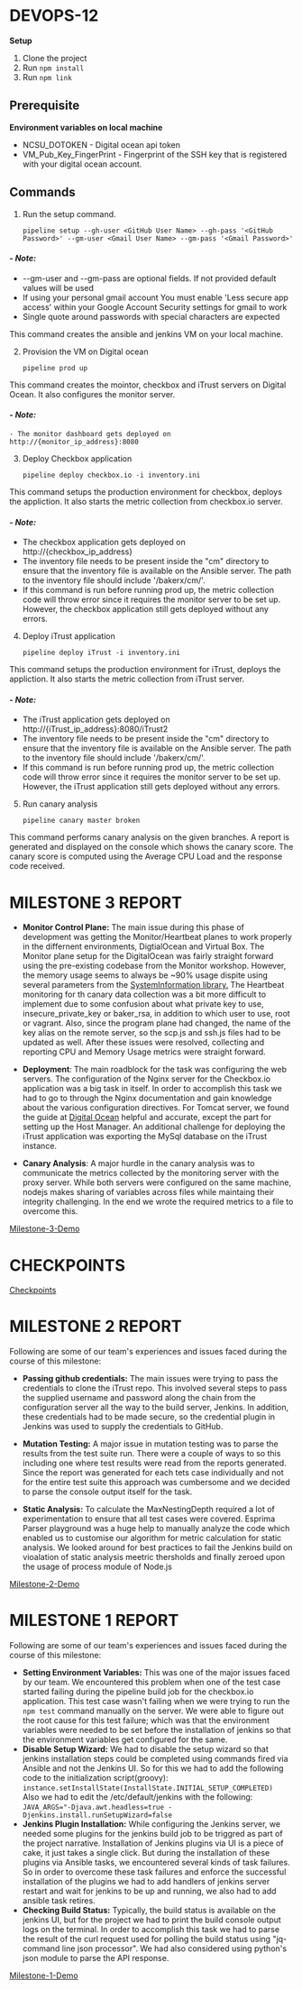 # DEVOPS-12

**Setup**

1. Clone the project
2. Run ```npm install```
3. Run ```npm link```

## Prerequisite

**Environment variables on local machine**

- NCSU_DOTOKEN - Digital ocean api token
- VM_Pub_Key_FingerPrint - Fingerprint of the SSH key that is registered with your digital ocean account.

## Commands

1. Run the setup command.

    ```pipeline setup --gh-user <GitHub User Name> --gh-pass '<GitHub Password>' --gm-user <Gmail User Name> --gm-pass '<Gmail Password>'```

#### - *Note:* 
- --gm-user and --gm-pass are optional fields. If not provided default values will be used
- If using your personal gmail account You must enable 'Less secure app access' within your Google Account Security settings for   gmail to work
- Single quote around passwords with special characters are expected

This command creates the ansible and jenkins VM on your local machine.

2. Provision the VM on Digital ocean 

    ```pipeline prod up```
    
This command creates the mointor, checkbox and iTrust servers on Digital Ocean. It also configures the monitor server.    

#### - *Note:*
    - The monitor dashboard gets deployed on http://{monitor_ip_address}:8080
 
3. Deploy Checkbox application

    ```pipeline deploy checkbox.io -i inventory.ini```
    
 This command setups the production environment for checkbox, deploys the appliction. It also starts the metric collection from checkbox.io server.
 
 #### - *Note:* 
- The checkbox application gets deployed on http://{checkbox_ip_address}
- The inventory file needs to be present inside the "cm" directory to ensure that the inventory file is available on the Ansible server. The path to the inventory file should include '/bakerx/cm/'.   
- If this command is run before running prod up, the metric collection code will throw error since it requires the monitor server to be set up. However, the checkbox application still gets deployed without any errors.

4. Deploy iTrust application

    ```pipeline deploy iTrust -i inventory.ini```

This command setups the production environment for iTrust, deploys the appliction. It also starts the metric collection from iTrust server.

#### - *Note:* 
- The iTrust application gets deployed on http://{iTrust_ip_address}:8080/iTrust2
- The inventory file needs to be present inside the "cm" directory to ensure that the inventory file is available on the Ansible    server. The path to the inventory file should include '/bakerx/cm/'.    
-  If this command is run before running prod up, the metric collection code will throw error since it requires the monitor server to be set up. However, the iTrust application still gets deployed without any errors.

5. Run canary analysis 

    ```pipeline canary master broken```
    
 This command performs canary analysis on the given branches. A report is generated and displayed on the console which shows the canary  score. The canary score is computed using the Average CPU Load and the response code received.  

# MILESTONE 3 REPORT

- **Monitor Control Plane:** The main issue during this phase of development was getting the Monitor/Heartbeat planes to work properly in the differnent environments, DigtialOcean and Virtual Box. The Monitor plane setup for the DigitalOcean was fairly straight forward using the pre-existing codebase from the Monitor workshop. However, the memory usage seems to always be ~90% usage dispite using several parameters from the [SystemInformation library.](https://www.npmjs.com/package/systeminformation#4-memory) The Heartbeat monitoring for th canary data collection was a bit more difficult to implement due to some confusion about what private key to use, insecure_private_key or baker_rsa, in addition to which user to use, root or vagrant. Also, since the program plane had changed, the name of the key alias on the remote server, so the scp.js and ssh.js files had to be updated as well. After these issues were resolved, collecting and reporting CPU and Memory Usage metrics were straight forward.

- **Deployment**: The main roadblock for the task was configuring the web servers. The configuration of the Nginx server for the Checkbox.io application was a big task in itself. In order to accomplish this task we had to go to through the Nginx documentation and gain knowledge about the various configuration directives. For Tomcat server, we found the guide at [Digital Ocean](https://www.digitalocean.com/community/tutorials/install-tomcat-9-ubuntu-1804) helpful and accurate, except the part for setting up the Host Manager. An additional challenge for deploying the iTrust application was exporting the MySql database on the iTrust instance.

- **Canary Analysis**: A major hurdle in the canary analysis was to communicate the metrics collected by the monitoring server with the proxy server. While both servers were configured on the same machine, nodejs makes sharing of variables across files while maintaing their integrity challenging. In the end we wrote the required metrics to a file to overcome this. 

[Milestone-3-Demo](https://drive.google.com/open?id=1adP2v0qtkl_Jw0WGOQkA2p4vzRtFueVg)

# CHECKPOINTS

[Checkpoints](/CHECKPOINT.md)

# MILESTONE 2 REPORT

Following are some of our team's experiences and issues faced during the course of this milestone:

- **Passing github credentials:** The main issues were trying to pass the credentials to clone the iTrust repo. This involved several steps to pass the supplied username and password along the chain from the configuration server all the way to the build server, Jenkins. In addition, these credentials had to be made secure, so the credential plugin in Jenkins was used to supply the credentials to GitHub.

- **Mutation Testing:** A major issue in mutation testing was to parse the results from the test suite run. There were a couple of ways to so this including one where test results were read from the reports generated. Since the report was generated for each tets case individually and not for the entire test suite this approach was cumbersome and we decided to parse the console output itself for the task.

- **Static Analysis:** To calculate the MaxNestingDepth required a lot of experimentation to ensure that all test cases were covered. Esprima Parser playground was a huge help to manually analyze the code which enabled us to customise our algorithm for metric calculation for static analysis. We looked around for best practices to fail the Jenkins build on vioalation of static analysis meetric thersholds and finally zeroed upon the usage of process module of Node.js 

[Milestone-2-Demo](https://drive.google.com/open?id=1pNf79gE533QLjLZNuTZmQgOTJUhDcMvZ)

# MILESTONE 1 REPORT

Following are some of our team's experiences and issues faced during the course of this milestone:

- **Setting Environment Variables:** This was one of the major issues faced by our team. We encountered this problem when one of the test case started failing during the pipeline build job for the checkbox.io application. This test case wasn't failing when we were trying to run the ```npm test``` command manually on the server. We were able to figure out the root cause for this test failure; which was that the environment variables were needed to be set before the installation of jenkins so that the environment variables get configured for the same.  
- **Disable Setup Wizard:** We had to disable the setup wizard so that jenkins installation steps could be completed using commands fired via Ansible and not the Jenkins UI. So for this we had to add the following code to the initialization script(groovy):<br>
```instance.setInstallState(InstallState.INITIAL_SETUP_COMPLETED)```
<br>Also we had to edit the /etc/default/jenkins with the following:<br>
```JAVA_ARGS="-Djava.awt.headless=true -Djenkins.install.runSetupWizard=false```
- **Jenkins Plugin Installation:** While configuring the Jenkins server, we needed some plugins for the jenkins build job to be triggred as part of the project narrative. Installation of Jenkins plugins via UI is a piece of cake, it just takes a single click. But during the installation of these plugins via Ansible tasks, we encountered several kinds of task failures. So in order to overcome these task failures and enforce the successful installation of the plugins we had to add handlers of jenkins server restart and wait for jenkins to be up and running, we also had to add ansible task retires.
- **Checking Build Status:** Typically, the build status is available on the jenkins UI, but for the project we had to print the build console output logs on the terminal. In order to accomplish this task we had to parse the result of the curl request used for polling the build status using "jq-command line json processor". We had also considered using python's json module to parse the API response.

[Milestone-1-Demo](https://drive.google.com/open?id=191yoG7N7pT8X15-aBgCq6R6OBXGqNV65)
